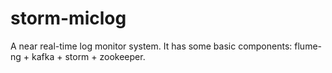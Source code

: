 storm-miclog
============

A near real-time log monitor system. It has some basic components: flume-ng + kafka + storm + zookeeper.
